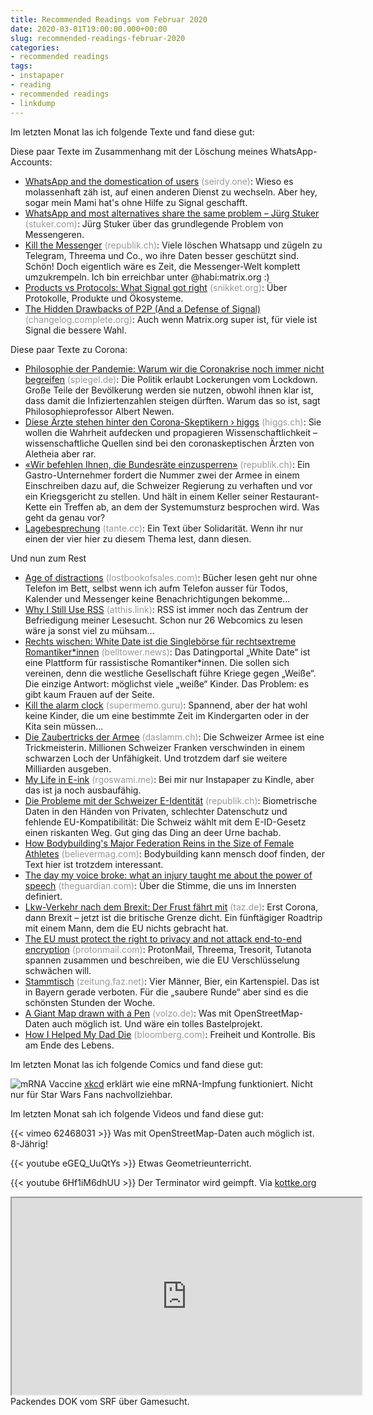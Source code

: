 ```yaml
---
title: Recommended Readings vom Februar 2020
date: 2020-03-01T19:00:00.000+00:00
slug: recommended-readings-februar-2020
categories:
- recommended readings
tags:
- instapaper
- reading
- recommended readings
- linkdump
---
```


Im letzten Monat las ich folgende Texte und fand diese gut:

Diese paar Texte im Zusammenhang mit der Löschung meines WhatsApp-Accounts:
- [WhatsApp and the domestication of users](https://seirdy.one/2021/01/27/whatsapp-and-the-domestication-of-users.html) <span style="color: #999999;">(seirdy.one)</span>: Wieso es molassenhaft zäh ist, auf einen anderen Dienst zu wechseln. Aber hey, sogar mein Mami hat's ohne Hilfe zu Signal geschafft.
- [WhatsApp and most alternatives share the same problem – Jürg Stuker](https://stuker.com/2021/whatsapp-and-most-alternatives-share-the-same-problem/) <span style="color: #999999;">(stuker.com)</span>: Jürg Stuker über das grundlegende Problem von Messengeren.
- [Kill the Messenger](https://www.republik.ch/2021/02/24/kill-the-messenger) <span style="color: #999999;">(republik.ch)</span>: Viele löschen Whatsapp und zügeln zu Telegram, Threema und Co., wo ihre Daten besser geschützt sind. Schön! Doch eigentlich wäre es Zeit, die Messenger-Welt komplett umzukrempeln. Ich bin erreichbar unter @habi:matrix.org :)
- [Products vs Protocols: What Signal got right](https://snikket.org/blog/products-vs-protocols/) <span style="color: #999999;">(snikket.org)</span>: Über Protokolle, Produkte und Ökosysteme.
- [The Hidden Drawbacks of P2P (And a Defense of Signal)](https://changelog.complete.org/archives/10216-the-hidden-drawbacks-of-p2p-and-a-defense-of-signal) <span style="color: #999999;">(changelog.complete.org)</span>: Auch wenn Matrix.org super ist, für viele ist Signal die bessere Wahl.

Diese paar Texte zu Corona:
- [Philosophie der Pandemie: Warum wir die Coronakrise noch immer nicht begreifen](https://www.spiegel.de/psychologie/corona-leugnen-warum-wir-die-krise-noch-immer-nicht-begreifen-a-fcab1895-247a-463d-9210-b7827badf598) <span style="color: #999999;">(spiegel.de)</span>: Die Politik erlaubt Lockerungen vom Lockdown. Große Teile der Bevölkerung werden sie nutzen, obwohl ihnen klar ist, dass damit die Infiziertenzahlen steigen dürften. Warum das so ist, sagt Philosophieprofessor Albert Newen.
- [Diese Ärzte stehen hinter den Corona-Skeptikern › higgs](https://www.higgs.ch/diese-aerzte-stehen-hinter-den-corona-skeptikern/39425/) <span style="color: #999999;">(higgs.ch)</span>: Sie wollen die Wahrheit aufdecken und propagieren Wissenschaftlichkeit – wissenschaftliche Quellen sind bei den coronaskeptischen Ärzten von Aletheia aber rar.
- [«Wir befehlen Ihnen, die Bundesräte einzusperren»](https://www.republik.ch/2021/01/21/wir-befehlen-ihnen-die-sieben-bundesraete-in-gefaengnisse-einzusperren) <span style="color: #999999;">(republik.ch)</span>: Ein Gastro-Unternehmer fordert die Nummer zwei der Armee in einem Einschreiben dazu auf, die Schweizer Regierung zu verhaften und vor ein Kriegsgericht zu stellen. Und hält in einem Keller seiner Restaurant-Kette ein Treffen ab, an dem der Systemumsturz besprochen wird. Was geht da genau vor?
- [Lagebesprechung](https://tante.cc/2021/01/25/lagebesprechung/) <span style="color: #999999;">(tante.cc)</span>: Ein Text über Solidarität. Wenn ihr nur einen der vier hier zu diesem Thema lest, dann diesen.

Und nun zum Rest
- [Age of distractions](https://www.lostbookofsales.com/age-of-distractions/) <span style="color: #999999;">(lostbookofsales.com)</span>: Bücher lesen geht nur ohne Telefon im Bett, selbst wenn ich aufm Telefon ausser für Todos, Kalender und Messenger keine Benachrichtigungen bekomme...
- [Why I Still Use RSS](https://atthis.link/blog/2021/rss.html) <span style="color: #999999;">(atthis.link)</span>: RSS ist immer noch das Zentrum der Befriedigung meiner Lesesucht. Schon nur 26 Webcomics zu lesen wäre ja sonst viel zu mühsam...
- [Rechts wischen: White Date ist die Singlebörse für rechtsextreme Romantiker*innen](https://www.belltower.news/rechts-wischen-white-date-ist-die-singleboerse-fuer-rechtsextreme-romantikerinnen-111779/) <span style="color: #999999;">(belltower.news)</span>: Das Datingportal „White Date“ ist eine Plattform für rassistische Romantiker*innen. Die sollen sich vereinen, denn die westliche Gesellschaft führe Kriege gegen „Weiße“. Die einzige Antwort: möglichst viele „weiße“ Kinder. Das Problem: es gibt kaum Frauen auf der Seite.
- [Kill the alarm clock](https://supermemo.guru/wiki/Kill_the_alarm_clock) <span style="color: #999999;">(supermemo.guru)</span>: Spannend, aber der hat wohl keine Kinder, die um eine bestimmte Zeit im Kindergarten oder in der Kita sein müssen...
- [Die Zaubertricks der Armee](https://daslamm.ch/die-zaubertricks-der-armee/) <span style="color: #999999;">(daslamm.ch)</span>: Die Schweizer Armee ist eine Trickmeisterin. Millionen Schweizer Franken verschwinden in einem schwarzen Loch der Unfähigkeit. Und trotzdem darf sie weitere Milliarden ausgeben.
- [My Life in E-ink](https://rgoswami.me/posts/my-life-in-eink/) <span style="color: #999999;">(rgoswami.me)</span>: Bei mir nur Instapaper zu Kindle, aber das ist ja noch ausbaufähig.
- [Die Probleme mit der Schweizer E-Identität](https://www.republik.ch/2021/01/28/die-probleme-mit-der-schweizer-e-identitaet) <span style="color: #999999;">(republik.ch)</span>: Biometrische Daten in den Händen von Privaten, schlechter Daten­schutz und fehlende EU-Kompatibilität: Die Schweiz wählt mit dem E-ID-Gesetz einen riskanten Weg. Gut ging das Ding an deer Urne bachab.
- [How Bodybuilding's Major Federation Reins in the Size of Female Athletes](https://believermag.com/the-feminine-physique/) <span style="color: #999999;">(believermag.com)</span>: Bodybuilding kann mensch doof finden, der Text hier ist trotzdem interessant.
- [The day my voice broke: what an injury taught me about the power of speech](http://www.theguardian.com/music/2021/jan/19/vocal-polyps-injury-singing-john-colapinto-steven-zeitels) <span style="color: #999999;">(theguardian.com)</span>: Über die Stimme, die uns im Innersten definiert.
- [Lkw-Verkehr nach dem Brexit: Der Frust fährt mit](https://taz.de/!5743998/) <span style="color: #999999;">(taz.de)</span>: Erst Corona, dann Brexit – jetzt ist die britische Grenze dicht. Ein fünftägiger Roadtrip mit einem Mann, dem die EU nichts gebracht hat.
- [The EU must protect the right to privacy and not attack end-to-end encryption](https://protonmail.com/blog/joint-statement-eu-encryption/) <span style="color: #999999;">(protonmail.com)</span>: ProtonMail, Threema, Tresorit, Tutanota spannen zusammen und beschreiben, wie die EU Verschlüsselung schwächen will.
- [Stammtisch](https://zeitung.faz.net/fas/politik/2021-02-07/944b4b8a756b8e47ed400957e37ad3c2) <span style="color: #999999;">(zeitung.faz.net)</span>: Vier Männer, Bier, ein Kartenspiel. Das ist in Bayern gerade verboten. Für die „saubere Runde“ aber sind es die schönsten Stunden der Woche.
- [A Giant Map drawn with a Pen](http://volzo.de/posts/plottermap/) <span style="color: #999999;">(volzo.de)</span>: Was mit OpenStreetMap-Daten auch möglich ist. Und wäre ein tolles Bastelprojekt.
- [How I Helped My Dad Die](https://www.bloomberg.com/news/features/2021-01-27/death-with-dignity-how-i-helped-my-dad-die) <span style="color: #999999;">(bloomberg.com)</span>: Freiheit und Kontrolle. Bis am Ende des Lebens.

Im letzten Monat las ich folgende Comics und fand diese gut:

![mRNA Vaccine](https://imgs.xkcd.com/comics/mrna_vaccine.png)
[xkcd](https://xkcd.com/2425/) erklärt wie eine mRNA-Impfung funktioniert. Nicht nur für Star Wars Fans nachvollziehbar.

Im letzten Monat sah ich folgende Videos und fand diese gut:

{{< vimeo 62468031 >}}
Was mit OpenStreetMap-Daten auch möglich ist. 8-Jährig!

{{< youtube eGEQ_UuQtYs >}}
Etwas Geometrieunterricht.

{{< youtube 6Hf1iM6dhUU >}}
Der Terminator wird geimpft. Via [kottke.org](https://kottke.org/21/01/come-with-me-if-you-want-to-live)

<iframe width="560" height="315" src="https://srf.ch/play/embed?urn=urn:srf:video:d0377540-7030-4320-8902-641f46ac8c0e&subdivisions=false" allowfullscreen allow="geolocation *; autoplay; encrypted-media"></iframe>
Packendes DOK vom SRF über Gamesucht.